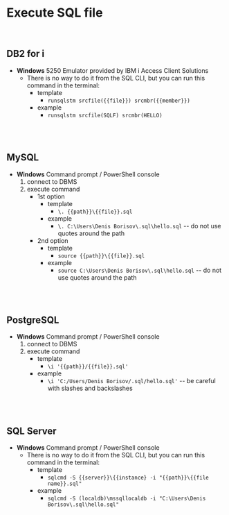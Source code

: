 # Execute SQL file
<br />

## DB2 for i

* **Windows** 5250 Emulator provided by IBM i Access Client Solutions
    * There is no way to do it from the SQL CLI, but you can run this command in the terminal:
        * template
            * `runsqlstm srcfile({{file}}) srcmbr({{member}})`
        * example
            * `runsqlstm srcfile(SQLF) srcmbr(HELLO)`
<br />
<br />

## MySQL

* **Windows** Command prompt / PowerShell console
    1. connect to DBMS
    2. execute command
        * 1st option
            * template
                * `\. {{path}}\{{file}}.sql`
            * example
                * `\. C:\Users\Denis Borisov\.sql\hello.sql` -- do not use quotes around the path
        * 2nd option
            * template
                * `source {{path}}\{{file}}.sql`
            * example
                * `source C:\Users\Denis Borisov\.sql\hello.sql` -- do not use quotes around the path
<br />
<br />

## PostgreSQL

* **Windows** Command prompt / PowerShell console
    1. connect to DBMS
    2. execute command
        * template
            * `\i '{{path}}/{{file}}.sql'`
        * example
            * `\i 'C:/Users/Denis Borisov/.sql/hello.sql'` -- be careful with slashes and backslashes
<br />
<br />

## SQL Server

* **Windows** Command prompt / PowerShell console
    * There is no way to do it from the SQL CLI, but you can run this command in the terminal:
        * template
            * `sqlcmd -S {{server}}\{{instance} -i "{{path}}\{{file name}}.sql"`
        * example
            * `sqlcmd -S (localdb)\mssqllocaldb -i "C:\Users\Denis Borisov\.sql\hello.sql"`
